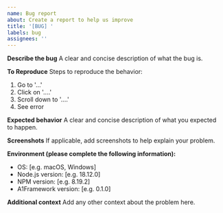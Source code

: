 ```yaml
---
name: Bug report
about: Create a report to help us improve
title: '[BUG] '
labels: bug
assignees: ''
---
```


**Describe the bug**
A clear and concise description of what the bug is.

**To Reproduce**
Steps to reproduce the behavior:
1. Go to '...'
2. Click on '....'
3. Scroll down to '....'
4. See error

**Expected behavior**
A clear and concise description of what you expected to happen.

**Screenshots**
If applicable, add screenshots to help explain your problem.

**Environment (please complete the following information):**
- OS: [e.g. macOS, Windows]
- Node.js version: [e.g. 18.12.0]
- NPM version: [e.g. 8.19.2]
- A1Framework version: [e.g. 0.1.0]

**Additional context**
Add any other context about the problem here. 
